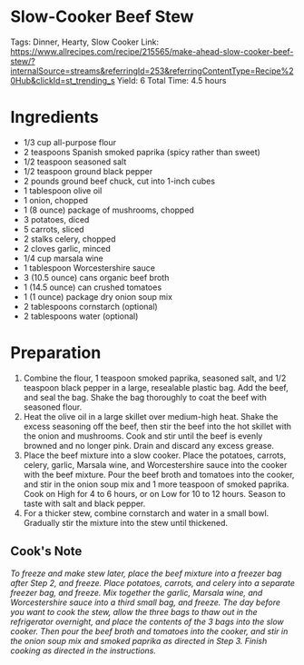 # Slow-Cooker Beef Stew

Tags: Dinner, Hearty, Slow Cooker
Link: https://www.allrecipes.com/recipe/215565/make-ahead-slow-cooker-beef-stew/?internalSource=streams&referringId=253&referringContentType=Recipe%20Hub&clickId=st_trending_s
Yield: 6
Total Time: 4.5 hours

# Ingredients

- 1/3 cup all-purpose flour
- 2 teaspoons Spanish smoked paprika (spicy rather than sweet)
- 1/2 teaspoon seasoned salt
- 1/2 teaspoon ground black pepper
- 2 pounds ground beef chuck, cut into 1-inch cubes
- 1 tablespoon olive oil
- 1 onion, chopped
- 1 (8 ounce) package of mushrooms, chopped
- 3 potatoes, diced
- 5 carrots, sliced
- 2 stalks celery, chopped
- 2 cloves garlic, minced
- 1/4 cup marsala wine
- 1 tablespoon Worcestershire sauce
- 3 (10.5 ounce) cans organic beef broth
- 1 (14.5 ounce) can crushed tomatoes
- 1 (1 ounce) package dry onion soup mix
- 2 tablespoons cornstarch (optional)
- 2 tablespoons water (optional)

# Preparation

1. Combine the flour, 1 teaspoon smoked paprika, seasoned salt, and 1/2 teaspoon black pepper in a large, resealable plastic bag. Add the beef, and seal the bag. Shake the bag thoroughly to coat the beef with seasoned flour.
2. Heat the olive oil in a large skillet over medium-high heat. Shake the excess seasoning off the beef, then stir the beef into the hot skillet with the onion and mushrooms. Cook and stir until the beef is evenly browned and no longer pink. Drain and discard any excess grease.
3. Place the beef mixture into a slow cooker. Place the potatoes, carrots, celery, garlic, Marsala wine, and Worcestershire sauce into the cooker with the beef mixture. Pour the beef broth and tomatoes into the cooker, and stir in the onion soup mix and 1 more teaspoon of smoked paprika. Cook on High for 4 to 6 hours, or on Low for 10 to 12 hours. Season to taste with salt and black pepper.
4. For a thicker stew, combine cornstarch and water in a small bowl. Gradually stir the mixture into the stew until thickened.

## Cook's Note

*To freeze and make stew later, place the beef mixture into a freezer bag after Step 2, and freeze. Place potatoes, carrots, and celery into a separate freezer bag, and freeze. Mix together the garlic, Marsala wine, and Worcestershire sauce into a third small bag, and freeze. The day before you want to cook the stew, allow the three bags to thaw out in the refrigerator overnight, and place the contents of the 3 bags into the slow cooker. Then pour the beef broth and tomatoes into the cooker, and stir in the onion soup mix and smoked paprika as directed in Step 3. Finish cooking as directed in the instructions.*